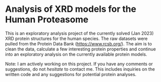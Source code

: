 # Analysis of XRD models for the Human Proteasome

This is an exploratory analysis project of the currently solved (Jan 2023) XRD protein structures for the human 
species. The raw datasets were pulled from the Protein Data Bank (https://www.rcsb.org/). The aim is to clean 
the data, calculate a few interesting protein properties and continue into an exploratory analysis on the currently 
available protein models.


Note: I am actively working on this project. If you have any comments or suggestions, do not <i>hesitate</i> to contact 
me. This includes inquiries on the written code and any suggestions for potential protein analyses.

